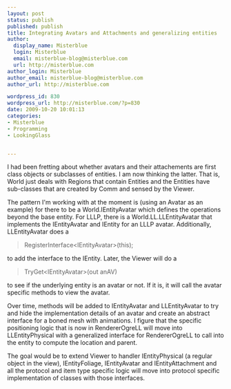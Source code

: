 ```yaml
---
layout: post
status: publish
published: publish
title: Integrating Avatars and Attachments and generalizing entities
author:
  display_name: Misterblue
  login: Misterblue
  email: misterblue-blog@misterblue.com
  url: http://misterblue.com
author_login: Misterblue
author_email: misterblue-blog@misterblue.com
author_url: http://misterblue.com

wordpress_id: 830
wordpress_url: http://misterblue.com/?p=830
date: 2009-10-20 10:01:13
categories:
- Misterblue
- Programming
- LookingGlass


---
```

I had been fretting about whether avatars and their attachements are first class objects or subclasses of entities. I am now thinking the latter. That is, World just deals with Regions that contain Entities and the Entities have sub-classes that are created by Comm and sensed by the Viewer.

The pattern I'm working with at the moment is (using an Avatar as an example) for there to be a World.IEntityAvatar which defines the operations beyond the base entity. For LLLP, there is a World.LL.LLEntityAvatar that implements the IEntityAvatar and IEntity for an LLLP avatar. Additionally, LLEntityAvatar does a
<blockquote>RegisterInterface&lt;IEntityAvatar&gt;(this);</blockquote>
to add the interface to the IEntity. Later, the Viewer will do a
<blockquote>TryGet&lt;IEntityAvatar&gt;(out anAV)</blockquote>
to see if the underlying entity is an avatar or not. If it is, it will call the avatar specific methods to view the avatar.

Over time, methods will be added to IEntityAvatar and LLEntityAvatar to try and hide the implementation details of an avatar and create an abstract interface for a boned mesh with animations. I figure that the specific positioning logic that is now in RendererOgreLL will move into LLEntityPhysical with a generalized interface for RendererOgreLL to call into the entity to compute the location and parent.

The goal would be to extend Viewer to handler IEntityPhysical (a regular object in the view), IEntityFoliage, IEntityAvatar and IEntityAttachment and all the protocol and item type specific logic will move into protocol specific implementation of classes with those interfaces.

